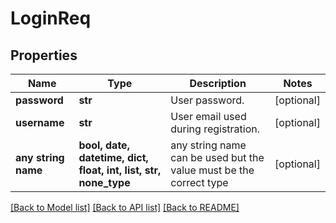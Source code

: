 # LoginReq


## Properties
Name | Type | Description | Notes
------------ | ------------- | ------------- | -------------
**password** | **str** | User password. | [optional] 
**username** | **str** | User email used during registration. | [optional] 
**any string name** | **bool, date, datetime, dict, float, int, list, str, none_type** | any string name can be used but the value must be the correct type | [optional]

[[Back to Model list]](../README.md#documentation-for-models) [[Back to API list]](../README.md#documentation-for-api-endpoints) [[Back to README]](../README.md)


